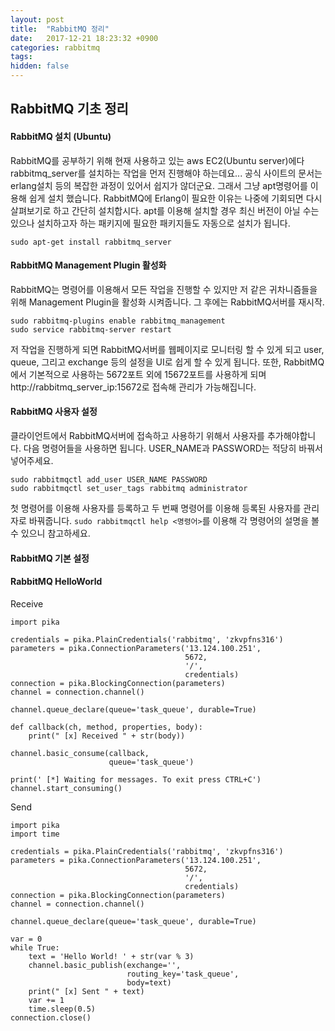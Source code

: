```yaml
---
layout: post
title:  "RabbitMQ 정리"
date:   2017-12-21 18:23:32 +0900
categories: rabbitmq
tags:
hidden: false
---
```

## RabbitMQ 기초 정리
#### RabbitMQ 설치 (Ubuntu)
RabbitMQ를 공부하기 위해 현재 사용하고 있는 aws EC2(Ubuntu server)에다 rabbitmq_server를 설치하는 작업을 먼저 진행해야 하는데요... 공식 사이트의 문서는 erlang설치 등의 복잡한 과정이 있어서 쉽지가 않더군요. 그래서 그냥 apt명령어를 이용해 쉽게 설치 했습니다. RabbitMQ에 Erlang이 필요한 이유는 나중에 기회되면 다시 살펴보기로 하고 간단히 설치합시다. apt를 이용해 설치할 경우 최신 버전이 아닐 수는 있으나 설치하고자 하는 패키지에 필요한 패키지들도 자동으로 설치가 됩니다.
```
sudo apt-get install rabbitmq_server
```

#### RabbitMQ Management Plugin 활성화
RabbitMQ는 명령어를 이용해서 모든 작업을 진행할 수 있지만 저 같은 귀차니즘들을 위해 Management Plugin을 활성화 시켜줍니다. 그 후에는 RabbitMQ서버를 재시작.
```
sudo rabbitmq-plugins enable rabbitmq_management
sudo service rabbitmq-server restart
```
저 작업을 진행하게 되면 RabbitMQ서버를 웹페이지로 모니터링 할 수 있게 되고 user, queue, 그리고 exchange 등의 설정을 UI로 쉽게 할 수 있게 됩니다. 또한, RabbitMQ에서 기본적으로 사용하는 5672포트 외에 15672포트를 사용하게 되며 http://rabbitmq_server_ip:15672로 접속해 관리가 가능해집니다.

#### RabbitMQ 사용자 설정
클라이언트에서 RabbitMQ서버에 접속하고 사용하기 위해서 사용자를 추가해야합니다. 다음 명령어들을 사용하면 됩니다. USER_NAME과 PASSWORD는 적당히 바꿔서 넣어주세요.
```
sudo rabbitmqctl add_user USER_NAME PASSWORD
sudo rabbitmqctl set_user_tags rabbitmq administrator
```
첫 명령어를 이용해 사용자를 등록하고 두 번째 명령어를 이용해 등록된 사용자를 관리자로 바꿔줍니다. `sudo rabbitmqctl help <명령어>`를 이용해 각 명령어의 설명을 볼 수 있으니 참고하세요.

#### RabbitMQ 기본 설정

#### RabbitMQ HelloWorld
Receive
``` pytnon
import pika

credentials = pika.PlainCredentials('rabbitmq', 'zkvpfns316')
parameters = pika.ConnectionParameters('13.124.100.251',
                                       5672,
                                       '/',
                                       credentials)
connection = pika.BlockingConnection(parameters)
channel = connection.channel()

channel.queue_declare(queue='task_queue', durable=True)

def callback(ch, method, properties, body):
	print(" [x] Received " + str(body))

channel.basic_consume(callback,
                      queue='task_queue')

print(' [*] Waiting for messages. To exit press CTRL+C')
channel.start_consuming()
```

Send
``` pytnon
import pika
import time

credentials = pika.PlainCredentials('rabbitmq', 'zkvpfns316')
parameters = pika.ConnectionParameters('13.124.100.251',
                                       5672,
                                       '/',
                                       credentials)
connection = pika.BlockingConnection(parameters)
channel = connection.channel()

channel.queue_declare(queue='task_queue', durable=True)

var = 0
while True:
	text = 'Hello World! ' + str(var % 3)
	channel.basic_publish(exchange='',
						  routing_key='task_queue',
						  body=text)
	print(" [x] Sent " + text)
	var += 1
	time.sleep(0.5)
connection.close()
```
